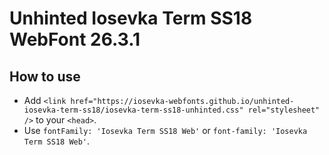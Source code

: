 # Unhinted Iosevka Term SS18 WebFont 26.3.1

## How to use

- Add `<link href="https://iosevka-webfonts.github.io/unhinted-iosevka-term-ss18/iosevka-term-ss18-unhinted.css" rel="stylesheet" />` to your `<head>`.
- Use `fontFamily: 'Iosevka Term SS18 Web'` or `font-family: 'Iosevka Term SS18 Web'`.
